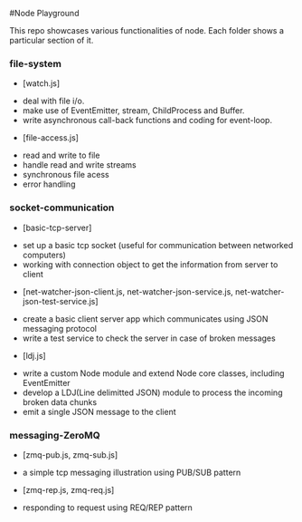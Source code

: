#Node Playground

This repo showcases various functionalities of node. Each folder shows a particular section of it.

### file-system

* [watch.js] 
 - deal with file i/o. 
 - make use of EventEmitter, stream, ChildProcess and Buffer.
 - write asynchronous call-back functions and coding for event-loop.

* [file-access.js] 
 - read and write to file 
 - handle read and write streams
 - synchronous file acess
 - error handling


### socket-communication

* [basic-tcp-server]
 - set up a basic tcp socket (useful for communication between networked  computers)
 - working with connection object to get the information from server to client

* [net-watcher-json-client.js, net-watcher-json-service.js, net-watcher-json-test-service.js]
 - create a basic client server app which communicates using JSON messaging protocol
 - write a test service to check the server in case of broken messages

* [ldj.js]
 - write a custom Node module and extend Node core classes, including EventEmitter
 - develop a LDJ(Line delimitted JSON) module to process the incoming broken data chunks 
 - emit a single JSON message to the client

### messaging-ZeroMQ

* [zmq-pub.js, zmq-sub.js]
 - a simple tcp messaging illustration using PUB/SUB pattern

* [zmq-rep.js, zmq-req.js]
 - responding to request using REQ/REP pattern
